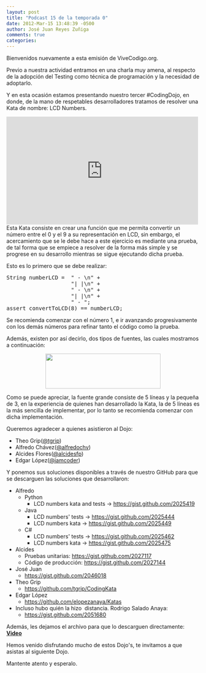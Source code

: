 ```yaml
---
layout: post
title: "Podcast 15 de la temporada 0"
date: 2012-Mar-15 13:48:39 -0500
author: José Juan Reyes Zuñiga
comments: true
categories: 
---
```


Bienvenidos nuevamente a esta emisión de ViveCodigo.org.

Previo a nuestra actividad entramos en una charla muy amena, al respecto de la adopción del Testing como técnica de programación y la necesidad de adoptarlo.

Y en esta ocasión estamos presentando nuestro tercer #CodingDojo, en donde, de la mano de respetables desarrolladores tratamos de resolver una Kata de nombre: LCD Numbers.

<iframe src="http://player.vimeo.com/video/38532924" height="281" width="500" allowfullscreen="" frameborder="0"></iframe>
<!-- more -->
Esta Kata consiste en crear una función que me permita convertir un número entre el 0 y el 9 a su representación en LCD, sin embargo, el acercamiento que se le debe hace a este ejercicio es mediante una prueba, de tal forma que se empiece a resolver de la forma más simple y se progrese en su desarrollo mientras se sigue ejecutando dicha prueba.

Esto es lo primero que se debe realizar:
<pre class="brush:java;">String numberLCD =  " - \n" +
                    "| |\n" +
                    " - \n" +
                    "| |\n" +
                    " - ";
assert convertToLCD(8) == numberLCD;</pre>
Se recomienda comenzar con el número 1, e ir avanzando progresivamente con los demás números para refinar tanto el código como la prueba.

Además, existen por así decirlo, dos tipos de fuentes, las cuales mostramos a continuación:
<p style="text-align: center;"><a href="http://vivecodigo.org/2012/03/15/podcast-15-de-la-temporada-0/ang-2qycaaii4-h-jpg-large/" rel="attachment wp-att-268"><img class="size-medium wp-image-268 aligncenter" title="Ang-2qYCAAIi4-h.jpg-large" alt="" src="/images/Ang-2qYCAAIi4-h.jpg-large-300x91.jpg" width="300" height="91" /></a></p>
Como se puede apreciar, la fuente grande consiste de 5 líneas y la pequeña de 3, en la experiencia de quienes han desarrollado la Kata, la de 5 líneas es la más sencilla de implementar, por lo tanto se recomienda comenzar con dicha implementación.

Queremos agradecer a quienes asistieron al Dojo:
<ul>
  <li>Theo Grip(<a href="http://twitter.com/tgrip">@tgrip</a>)</li>
  <li>Alfredo Chávez(<a href="http://twitter.com/alfredochv">@alfredochv</a>)</li>
  <li>Alcides Flores(<a href="http://twitter.com/alcidesfp">@alcidesfp</a>)</li>
  <li>Edgar López(<a href="http://twitter.com/iamcoder">@iamcoder</a>)</li>
</ul>
Y ponemos sus soluciones disponibles a través de nuestro GitHub para que se descarguen las soluciones que desarrollaron:
<ul>
  <li>Alfredo
<ul>
  <li>Python
<ul>
  <li>LCD numbers kata and tests -&gt; <a href="https://gist.github.com/2025419">https://gist.github.com/2025419</a></li>
</ul>
</li>
  <li>Java
<ul>
  <li>LCD numbers' tests -&gt; <a href="https://gist.github.com/2025444">https://gist.github.com/2025444</a></li>
  <li>LCD numbers kata -&gt; <a href="https://gist.github.com/2025449">https://gist.github.com/2025449</a></li>
</ul>
</li>
  <li>C#
<ul>
  <li>LCD numbers' tests -&gt; <a href="https://gist.github.com/2025462">https://gist.github.com/2025462</a></li>
  <li>LCD numbers kata -&gt; <a href="https://gist.github.com/2025475">https://gist.github.com/2025475</a></li>
</ul>
</li>
</ul>
</li>
  <li>Alcides
<ul>
  <li>Pruebas unitarias: <a href="https://gist.github.com/2027117">https://gist.github.com/2027117</a></li>
  <li>Código de producción: <a href="https://gist.github.com/2027144">https://gist.github.com/2027144</a></li>
</ul>
</li>
  <li>José Juan
<ul>
  <li><a href="https://gist.github.com/2046018">https://gist.github.com/2046018</a></li>
</ul>
</li>
  <li>Theo Grip
<ul>
  <li><a href="https://github.com/tgrip/CodingKata">https://github.com/tgrip/CodingKata</a></li>
</ul>
</li>
  <li>Edgar López
<ul>
  <li><a href="https://github.com/elopezanaya/Katas" target="_blank">https://github.com/elopezanaya/Katas</a></li>
</ul>
</li>
  <li>Incluso hubo quién la hizo  distancia. Rodrigo Salado Anaya:
<ul>
  <li><a href="https://gist.github.com/2051680">https://gist.github.com/2051680</a></li>
</ul>
</li>
</ul>
Además, les dejamos el archivo para que lo descarguen directamente:
<strong>
<a href="http://s3.amazonaws.com/media.vivecodigo.org/podcast/temporada0/ViveCodigo00x15.mov">Video</a>
</strong>

Hemos venido disfrutando mucho de estos Dojo's, te invitamos a que asistas al siguiente Dojo.

Mantente atento y esperalo.